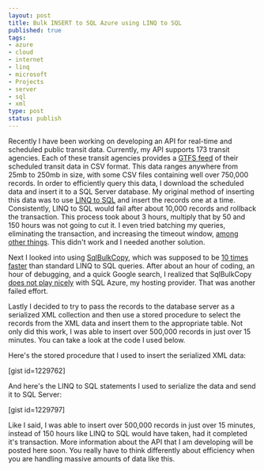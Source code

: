 ```yaml
--- 
layout: post
title: Bulk INSERT to SQL Azure using LINQ to SQL
published: true
tags: 
- azure
- cloud
- internet
- linq
- microsoft
- Projects
- server
- sql
- xml
type: post
status: publish
---
```

Recently I have been working on developing an API for real-time and scheduled public transit data. Currently, my API supports 173 transit agencies. Each of these transit agencies provides a <a href="http://code.google.com/transit/spec/transit_feed_specification.html" target="_blank">GTFS feed</a> of their scheduled transit data in CSV format. This data ranges anywhere from 25mb to 250mb in size, with some CSV files containing well over 750,000 records. In order to efficiently query this data, I download the scheduled data and insert it to a SQL Server database. My original method of inserting this data was to use <a href="http://msdn.microsoft.com/en-us/library/bb425822.aspx" target="_blank">LINQ to SQL</a> and insert the records one at a time. Consistently, LINQ to SQL would fail after about 10,000 records and rollback the transaction. This process took about 3 hours, multiply that by 50 and 150 hours was not going to cut it. I even tried batching my queries, eliminating the transaction, and increasing the timeout window, <a href="http://www.sidarok.com/web/blog/content/2008/05/02/10-tips-to-improve-your-linq-to-sql-application-performance.html" target="_blank">among other things</a>. This didn't work and I needed another solution.

Next I looked into using <a href="http://msdn.microsoft.com/en-us/library/system.data.sqlclient.sqlbulkcopy.aspx" target="_blank">SqlBulkCopy</a>, which was supposed to be <a href="http://www.sqlteam.com/article/use-sqlbulkcopy-to-quickly-load-data-from-your-client-to-sql-server" target="_blank">10 times faster</a> than standard LINQ to SQL queries. After about an hour of coding, an hour of debugging, and a quick Google search, I realized that SqlBulkCopy <a href="http://stackoverflow.com/questions/1802179/sqlbulkcopy-connection-errors-when-working-with-sql-azure" target="_blank">does not play nicely</a> with SQL Azure, my hosting provider. That was another failed effort.

Lastly I decided to try to pass the records to the database server as a serialized XML collection and then use a stored procedure to select the records from the XML data and insert them to the appropriate table. Not only did this work, I was able to insert over 500,000 records in just over 15 minutes. You can take a look at the code I used below.

Here's the stored procedure that I used to insert the serialized XML data:

[gist id=1229762]

And here's the LINQ to SQL statements I used to serialize the data and send it to SQL Server:

[gist id=1229797]

Like I said, I was able to insert over 500,000 records in just over 15 minutes, instead of 150 hours like LINQ to SQL would have taken, had it completed it's transaction. More information about the API that I am developing will be posted here soon. You really have to think differently about efficiency when you are handling massive amounts of data like this.
